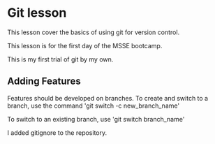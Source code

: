 # Git lesson

This lesson cover the basics of using git for version control.

This lesson is for the first day of the MSSE bootcamp.

This is my first trial of git by my own.

## Adding Features
Features should be developed on branches. To create and switch to a branch, use the command 'git switch -c new_branch_name'

To switch to an existing branch, use 'git switch branch_name'

I added gitignore to the repository.
